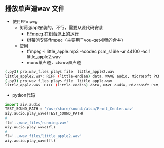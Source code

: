 ## 播放单声道wav 文件

- 使用FFmpeg
    - 树莓派apt安装的，不行，需要从源代码安装
        - [FFmpeg 在树莓派上的运行](http://blog.csdn.net/applelppa/article/details/25655335)
        - [树莓派安装ffmpeg（主要用于you-get视频的合并）](https://aoenian.github.io/2016/12/01/installFfmpegOnRasp/)
    - 使用
        - ffmpeg -i little_apple.mp3 -acodec pcm_s16le -ar 44100 -ac 1 little_apple2.wav
        - mono单声道，stereo双声道
```bash
(.py3) pro:wav_files play$ file  little_apple2.wav
little_apple2.wav: RIFF (little-endian) data, WAVE audio, Microsoft PCM, 16 bit, mono 44100 Hz
(.py3) pro:wav_files play$ file  little_apple.wav
little_apple.wav: RIFF (little-endian) data, WAVE audio, Microsoft PCM, 16 bit, stereo 44100 Hz
```

- python代码
```python
import aiy.audio
TEST_SOUND_PATH = '/usr/share/sounds/alsa/Front_Center.wav'
aiy.audio.play_wave(TEST_SOUND_PATH)
#
fl='../wav_files/running.wav'
aiy.audio.play_wave(fl)
#
fl='../wav_files/little_apple2.wav'
aiy.audio.play_wave(fl)
```
